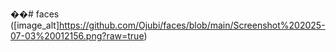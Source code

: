 ��#   f a c e s 
 
([image_alt] https://github.com/Ojubi/faces/blob/main/Screenshot%202025-07-03%20012156.png?raw=true)
